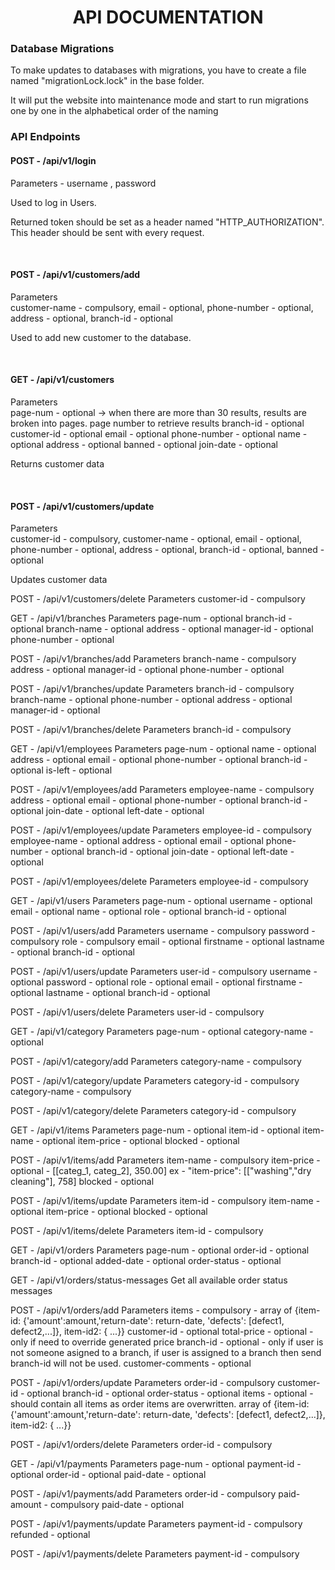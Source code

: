 <div style="text-align: center;">
<h1><b>API DOCUMENTATION</b></h1>
</div> 

<h3>Database Migrations</h3>
<p>To make updates to databases with migrations, you have to 
create a file named "migrationLock.lock" in the base folder.</p>

<p>It will put the website into maintenance mode and start to run
migrations one by one in the alphabetical order of the naming</p>

<h3>API Endpoints</h3>

<h4>POST - /api/v1/login</h4>
<p>Parameters - username , password</p>
<p>Used to log in Users.</p>
<p>Returned token should be set as a header named
"HTTP_AUTHORIZATION". This header should be sent with every request.</p>

<br>

<h4>POST - /api/v1/customers/add</h4>
<p>Parameters<br>
customer-name - compulsory,
email - optional, 
phone-number - optional,
address - optional, 
branch-id - optional
</p>
<p>Used to add new customer to the database.</p>

<br>

<h4>GET - /api/v1/customers </h4>
<p>Parameters 
<br>
page-num - optional -> when there are more than 30 results, 
results are broken into pages. page number to retrieve results
branch-id - optional
customer-id - optional
email - optional
phone-number - optional
name - optional
address - optional
banned - optional
join-date - optional

</p>
<p>Returns customer data</p>

<br>

<h4>POST - /api/v1/customers/update</h4>
<p>Parameters 
<br>
customer-id - compulsory,
customer-name - optional,
email - optional, 
phone-number - optional,
address - optional, 
branch-id - optional,
banned - optional
</p>
<p>Updates customer data</p>

POST - /api/v1/customers/delete
Parameters
customer-id - compulsory

GET - /api/v1/branches
Parameters
page-num - optional
branch-id - optional
branch-name - optional
address - optional
manager-id - optional
phone-number - optional

POST - /api/v1/branches/add
Parameters
branch-name - compulsory
address - optional
manager-id - optional
phone-number - optional

POST - /api/v1/branches/update
Parameters
branch-id - compulsory
branch-name - optional
phone-number - optional
address - optional
manager-id - optional

POST - /api/v1/branches/delete
Parameters
branch-id - compulsory

GET - /api/v1/employees
Parameters
page-num - optional
name - optional
address - optional
email - optional
phone-number - optional
branch-id - optional
is-left - optional

POST - /api/v1/employees/add
Parameters
employee-name - compulsory
address - optional
email - optional
phone-number - optional
branch-id - optional
join-date - optional
left-date - optional

POST - /api/v1/employees/update
Parameters
employee-id - compulsory
employee-name - optional
address - optional
email - optional
phone-number - optional
branch-id - optional
join-date - optional
left-date - optional

POST - /api/v1/employees/delete
Parameters
employee-id - compulsory

GET - /api/v1/users
Parameters
page-num - optional
username - optional
email - optional
name - optional
role - optional
branch-id - optional

POST - /api/v1/users/add
Parameters
username - compulsory
password - compulsory
role - compulsory
email - optional
firstname - optional
lastname - optional
branch-id - optional

POST - /api/v1/users/update
Parameters
user-id - compulsory
username - optional
password - optional
role - optional
email - optional
firstname - optional
lastname - optional
branch-id - optional

POST - /api/v1/users/delete
Parameters
user-id - compulsory

GET - /api/v1/category
Parameters
page-num - optional
category-name - optional

POST - /api/v1/category/add
Parameters
category-name - compulsory

POST - /api/v1/category/update
Parameters
category-id - compulsory
category-name - compulsory

POST - /api/v1/category/delete
Parameters
category-id - compulsory

GET - /api/v1/items
Parameters
page-num - optional
item-id - optional
item-name - optional
item-price - optional
blocked - optional

POST - /api/v1/items/add
Parameters
item-name - compulsory
item-price - optional - [[categ_1, categ_2], 350.00]
ex - "item-price": [["washing","dry cleaning"], 758]
blocked - optional

POST - /api/v1/items/update
Parameters
item-id - compulsory
item-name - optional
item-price - optional
blocked - optional

POST - /api/v1/items/delete
Parameters
item-id - compulsory

GET - /api/v1/orders
Parameters
page-num - optional
order-id - optional
branch-id - optional
added-date - optional
order-status - optional

GET - /api/v1/orders/status-messages
Get all available order status messages

POST - /api/v1/orders/add
Parameters
items - compulsory - array of {item-id: {'amount':amount,'return-date': return-date, 'defects': [defect1, defect2,...]}, item-id2: { ...}}
customer-id - optional
total-price - optional - only if need to override generated price
branch-id - optional - only if user is not someone asigned to a branch, if user is assigned to a branch then send branch-id will not be used.
customer-comments - optional

POST - /api/v1/orders/update
Parameters
order-id - compulsory
customer-id - optional
branch-id - optional
order-status - optional
items - optional - should contain all items as order items are overwritten.
                    array of {item-id: {'amount':amount,'return-date': return-date, 'defects': [defect1, defect2,...]}, item-id2: { ...}}

POST - /api/v1/orders/delete
Parameters
order-id - compulsory

GET - /api/v1/payments
Parameters
page-num - optional
payment-id - optional
order-id - optional
paid-date - optional

POST - /api/v1/payments/add
Parameters
order-id - compulsory
paid-amount - compulsory
paid-date - optional

POST - /api/v1/payments/update
Parameters
payment-id - compulsory
refunded - optional

POST - /api/v1/payments/delete
Parameters
payment-id - compulsory